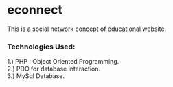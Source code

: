 econnect
========

This is a social network concept of educational website. 

<h3>Technologies Used:</h3>


1.) PHP : Object Oriented Programming. <br/>
2.) PDO for database interaction.<br/>
3.) MySql Database.<br/>

